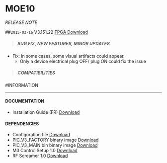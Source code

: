 # MOE10
*RELEASE NOTE*

##`2015-03-16` V3.151.22 [FPGA Download](https://github.com/Qeedji/archives/blob/master/downloads/moe10/V3.151.22/FPGA_DVB-T-IP_V151_M22.bin)
>##### **BUG FIX, NEW FEATURES, MINOR UPDATES**
- Fix: in some cases, some visual artifacts could appear.
	- Only a device electrical plug OFF/ plug ON could fix the issue
>##### **COMPATIBILITIES**

#INFORMATION
***********************************************************************

#### **DOCUMENTATION**
- Installation Guide (FR) [Download](https://github.com/Qeedji/archives/blob/master/downloads/moe10/V3.151.22/MOE10-guide-installation-002A_fr.pdf)
#### **DEPENDENCIES**
- Configuration file [Download](https://github.com/Qeedji/archives/blob/master/downloads/moe10/V3.151.22/M3.inf)
- PIC_V3_FACTORY binary image [Download](https://github.com/Qeedji/archives/blob/master/downloads/moe10/V3.151.22/PIC_V3_FACTORY.bin)
- PIC_V3_MAIN.bin binary image [Download](https://github.com/Qeedji/archives/blob/master/downloads/moe10/V3.151.22/PIC_V3_MAIN.bin)
- M3 Control Setup 1.0 [Download ](https://github.com/Qeedji/archives/blob/master/downloads/moe10/V3.151.22/M3_control-setup-1.0.exe)
- RF Screamer 1.0 [Download ](https://github.com/Qeedji/archives/blob/master/downloads/moe10/V3.151.22/RF_screamer-setup-1.0.exe)
